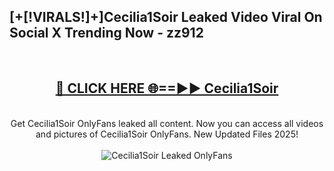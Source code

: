 <h2>[+[!VIRALS!]+]Cecilia1Soir Leaked Video Viral On Social X Trending Now - zz912</h2>
<br>
<div align="center">
<h2><a href="https://libra.edu.pl?Cecilia1Soir" rel="nofollow">🔴 CLICK HERE 🌐==►► Cecilia1Soir</a></h2>
<br>
Get Cecilia1Soir OnlyFans leaked all content. Now you can access all videos and pictures of Cecilia1Soir OnlyFans. New Updated Files 2025!
<br>
<br>
<a href="https://libra.edu.pl?Cecilia1Soir" rel="nofollow" data-target="animated-image.originalLink"><img src="https://i.ibb.co.com/WyWwxjT/player-gif2.gif" alt="Cecilia1Soir Leaked OnlyFans" style="max-width: 100%; display: inline-block;" data-target="animated-image.originalImage"></a>
</div>
<br>